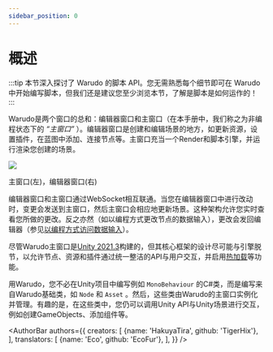```yaml
---
sidebar_position: 0
---
```


# 概述

:::tip
本节深入探讨了 Warudo 的脚本 API。您无需熟悉每个细节即可在 Warudo 中开始编写脚本，但我们还是建议您至少浏览本节，了解是脚本是如何运作的！  
:::

Warudo是两个窗口的总和：编辑器窗口和主窗口（在本手册中，我们称之为非编程状态下的 _“主窗口”_ ）。编辑器窗口是创建和编辑场景的地方，如更新资源，设置插件，在蓝图中添加、连接节点等。主窗口充当一个Render和脚本引擎，并运行渲染您创建的场景。  

![](/doc-img/en-scripting-concepts-1.png)
<p class="img-desc">主窗口(左)，编辑器窗口(右)</p>  

编辑器窗口和主窗口通过WebSocket相互联通。当您在编辑器窗口中进行改动时，变更会发送到主窗口，然后主窗口会相应地更新场景。这种架构允许您实时查看您所做的更改。反之亦然（如以编程方式更改节点的数据输入），更改会发回编辑器（参见[以编程方式访问数据输入](ports-and-triggers#accessing-data-inputs)）。  

尽管Warudo主窗口是[Unity 2021.3](https://unity.cn/)构建的，但其核心框架的设计尽可能与引擎脱节，以允许节点、资源和插件通过统一整洁的API与用户交互，并启用[热加载](../playground)等功能。  

用Warudo，您不必在Unity项目中编写例如 `MonoBehaviour` 的C#类，而是编写来自Warudo基础类，如 `Node` 和 `Asset` 。然后，这些类由Warudo的主窗口实例化并管理。有趣的是，在这些类中，您仍可以调用Unity API与Unity场景进行交互，例如创建GameObjects、添加组件等。

<AuthorBar authors={{
creators: [
{name: 'HakuyaTira', github: 'TigerHix'},
],
translators: [
{name: 'Eco', github: 'EcoFur'},
],
}} />
